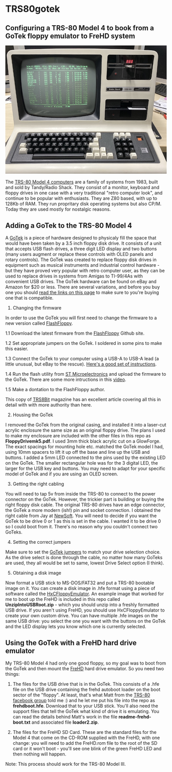 # TRS80gotek
## Configuring a TRS-80 Model 4 to book from a GoTek floppy emulator to FreHD system


![TRS-80 Model 4](trs804.jpg "TRS-80 Model 4 booting from USB")

The [TRS-80 Model 4 computers](https://en.wikipedia.org/wiki/TRS-80_Model_4) are a family of systems from 1983, built and sold by Tandy/Radio Shack. They consist of a monitor, keyboard and floppy drives in one case with a very traditional "retro computer look", and continue to be popular with enthusiasts. They are Z80 based, with up to 128Kb of RAM. They run propritary disk operating systems but also CP/M. Today they are used mostly for nostalgic reasons.

## Adding a GoTek to the TRS-80 Model 4

A [GoTek](http://www.gotekemulator.com) is a piece of hardware designed to physicaly fill the space that would have been taken by a 3.5 inch floppy disk drive. It consists of a unit that accepts USB flash drives, a three digit LED display and two buttons (many users augment or replace these controls with OLED panels and rotary controls). The GoTek was created to replace floppy disk drives in equipment such as musical instruments and industrial control hardware - but they have proved very popular with retro computer user, as they can be used to replace drives in systems from Amigas to TI-99/4As with convenient USB drives. The GoTek hardware can be found on eBay and Amazon for $20 or less. There are several variations, and before you buy one you should [read the links on this page](www.github.com/keirf/FlashFloppy/wiki/Gotek-Compatibility) to make sure to you're buying one that is compatible.

1. Changing the firmware

In order to use the GoTek you will first need to change the firmware to a new version called [FlashFloppy](https://github.com/keirf/FlashFloppy).

1.1 Download the latest firmware from the [FlashFloppy](https://github.com/keirf/FlashFloppy) Github site.

1.2 Set appropriate jumpers on the GoTek. I soldered in some pins to make this easier.

1.3 Connect the GoTek to your computer using a USB-A to USB-A lead (a little unusual, but eBay to the rescue). [Here's a good set of instructions](http://www.binarydevotion.com/?p=228).

1.4  Run the flash utility from [ST Microelectronics](http://www.st.com/content/st_com/en/products/development-tools/software-development-tools/stm32-software-development-tools/stm32-programmers/stsw-stm32080.html) and upload the firmware to the GoTek. There are some more intructions in this [video](https://www.youtube.com/watch?v=-K31S2xqZIk&feature=youtu.be&t=841).

1.5 Make a dontation to the FlashFloppy author.

This copy of [TRS8Bit](http://www.fabsitesuk.com/tandy/trs8bit1301.pdf) magazine has an excellent article covering all this in detail with with more authority than here.

2. Housing the GoTek

I removed the GoTek from the original casing, and installed it into a laser-cut acrylic enclosure the same size as an original floppy drive. The plans I used to make my enclosure are included with the other files in this repo as **FloppyDrivemk5.pdf**. I used 3mm thick black acrylic cut on a GlowForge. The exact spacings for mounting hole etc. matched the GoTek model I had, using 10mm spacers to lift it up off the base and line up the USB and buttons. I added a 5mm LED connected to the pins used by the existing LED on the GoTek. The smaller rectangular hole was for the 3 digital LED, the larger for the USB key and buttons. You may need to adapt for your specific model of GoTek and if you are using an OLED screen. 

3. Getting the right cabling

You will need to tap 5v from inside the TRS-80 to connect to the power connector on the GoTek. However, the trickier part is building or buying the right floppy disk cable. The original TRS-80 drives have an edge connector, the GoTek a more modern (ish!) pin and socket connection. I obtained the right cable from Jay at [NewSoft](http://plaidvest.com/newsoft/). You will need to decide if you want the GoTek to be drive 0 or 1 as this is set in the cable. I wanted it to be drive 0 so I could boot from it. There's no reason why you couldn't connect two GoTeks.


4. Setting the correct jumpers

Make sure to set the [GoTek jumpers](https://torlus.com/floppy/forum/viewtopic.php?t=3171) to match your drive selection choice. As the drive select is done through the cable, no matter how many GoTeks are used, they all would be set to same, lowest Drive Select option (I think).

5. Obtaining a disk image

Now format a USB stick to MS-DOS/FAT32 and put a TRS-80 bootable image on it. You can create a disk image in .hfe format using a piece of software called the [HxCFloppyEmulator](hxc2001.free.fr/floppy_drive_emulator/index.html). An example image that worked for me to boot up the FreHD is included in this repo called **UnzipIntoUSBRoot.zip** - which you should unzip into a freshly formatted USB drive. If you aren't using FreHD, you should use HxCFloppyEmulator to create your own custom drive. You can have multiple .hfe images on the same USB drive: you select the one you want with the buttons on the GoTek and the LED display lets you know which one is currently selected.

## Using the GoTek with a FreHD hard drive emulator

My TRS-80 Model 4 had only one good floppy, so my goal was to boot from the GoTek and then mount the [FreHD](http://members.iinet.net.au/~ianmav/trs80/emulator.htm) hard drive emulator. So you need two things: 

1. The files for the USB drive that is in the GoTek. This consists of a .hfe file on the USB drive containing the frehd autoboot loader on the boot sector of the "floppy". At least, that's what Matt from the [TRS-80 facebook group](https://www.facebook.com/groups/331822553911105/?multi_permalinks=859479207812101&notif_id=1582732527634985&notif_t=feedback_reaction_generic) told me :) and he let me put his file into the repo as **frehdboot.hfe**. Download that to your USB stick. You'll also need the support files that tell the GoTek what kind of drive it is emulating. You can read the details behind Matt's work in the file **readme-frehd-boot.txt** and associated file **loader2.zip**.

2. The files for the FreHD SD Card. These are the standard files for the Model 4 that come on the CD-ROM supplied with the FreHD, with one change: you will need to add the FreHD.rom file to the root of the SD card or it won't boot - you'll see one blink of the green FreHD LED and then nothing will happen.


Note: This process should work for the TRS-80 Model III.
